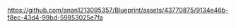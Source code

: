 

https://github.com/anan1213095357/Blueprint/assets/43770875/9134e46b-f8ec-43d4-99bd-59853025e7fa

